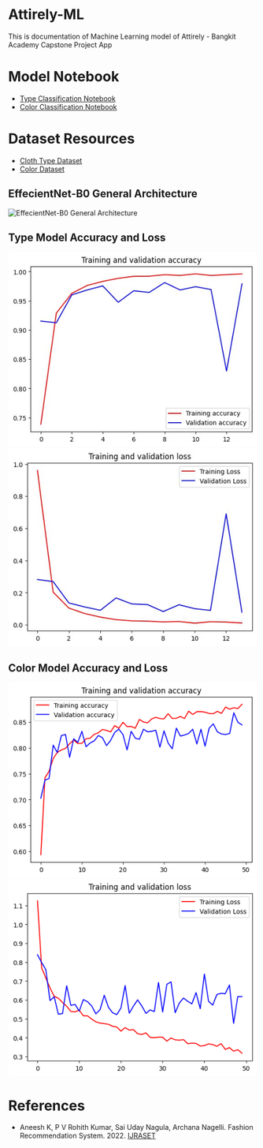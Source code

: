 # Attirely-ML

This is documentation of Machine Learning model of Attirely - Bangkit Academy Capstone Project App



# Model  Notebook
- [Type Classification Notebook](https://colab.research.google.com/drive/1jjA_i30Ot_Bm7GhUIsVykikz2vfJc78W?usp=sharing)
- [Color Classification Notebook](https://colab.research.google.com/drive/11tCnYZqruJIZKV4F6FOf2s7ANvys_NfE?usp=sharing)

# Dataset Resources
- [Cloth Type Dataset](https://universe.roboflow.com/attirely-senang/attirely-hmm)
- [Color Dataset](https://universe.roboflow.com/mariomartuaa/attirely-color)

## EffecientNet-B0 General Architecture
![EffecientNet-B0 General Architecture](https://www.researchgate.net/publication/348470984/figure/fig2/AS:979961129209859@1610652348348/The-EffecientNet-B0-general-architecture.png)

## Type Model Accuracy and Loss
<p align="center">
  <img src="Dokumentasi/acc_type.jpeg" width="600"/>
  <img src="Dokumentasi/loss_type.jpeg" width="600"/>
</p>

## Color Model Accuracy and Loss
<p align="center">
  <img src="Dokumentasi/acc_color.png" width="600"/>
  <img src="Dokumentasi/loss_color.png"  width="600"/>
</p>

# References
- Aneesh K, P V Rohith Kumar, Sai Uday Nagula, Archana Nagelli. Fashion Recommendation System. 2022.  [IJRASET](https://tfhub.dev/google/collections/landmarks)
